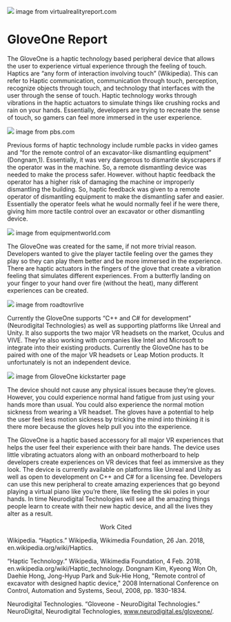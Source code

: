 ![](http://virtualrealityreporter.com/wp-content/uploads/2015/07/11.jpg)
image from virtualrealityreport.com

# GloveOne Report

The GloveOne is a haptic technology based peripheral device that allows the user to experience virtual experience through the feeling of touch. Haptics are “any form of interaction involving touch” (Wikipedia). This can refer to Haptic communication, communication through touch, perception, recognize objects through touch, and technology that interfaces with the user through the sense of touch. Haptic technology works through vibrations in the haptic actuators to simulate things like crushing rocks and rain on your hands. Essentially, developers are trying to recreate the sense of touch, so gamers can feel more immersed in the user experience.

![](https://pbs.twimg.com/media/DL7RS_JW4AAJL59.jpg)
image from pbs.com

Previous forms of haptic technology include rumble packs in video games and “for the remote control of an excavator-like dismantling equipment” (Dongnam,1). Essentially, it was very dangerous to dismantle skyscrapers if the operator was in the machine. So, a remote dismantling device was needed to make the process safer. However. without haptic feedback the operator has a higher risk of damaging the machine or improperly dismantling the building. So, haptic feedback was given to a remote operator of dismantling equipment to make the dismantling safer and easier. Essentially the operator feels what he would normally feel if he were there, giving him more tactile control over an excavator or other dismantling device.

![](https://www.equipmentworld.com/wp-content/uploads/sites/2/2017/01/MM0117G.jpg)
image from equipmentworld.com

The GloveOne was created for the same, if not more trivial reason. Developers wanted to give the player tactile feeling over the games they play so they can play them better and be more immersed in the experience. There are haptic actuators in the fingers of the glove that create a vibration feeling that simulates different experiences. From a butterfly landing on your finger to your hand over fire (without the heat), many different experiences can be created.


![](https://roadtovrlive-5ea0.kxcdn.com/wp-content/uploads/2015/06/gloveone_butterfly.jpg)
image from roadtovrlive

Currently the GloveOne supports “C++ and C# for development” (Neurodigital Technologies) as well as supporting platforms like Unreal and Unity. It also supports the two major VR headsets on the market, Oculus and VIVE. They’re also working with companies like Intel and Microsoft to integrate into their existing products. Currently the GloveOne has to be paired with one of the major VR headsets or Leap Motion products. It unfortunately is not an independent device.

![](https://ksr-ugc.imgix.net/assets/003/984/441/a0fa5ffe5b17c31a6999c969d496f891_original.png?w=680&fit=max&v=1434373451&auto=format&lossless=true&s=9e3e59f9cb6d94a063d7e373dc451558)
image from GloveOne kickstarter page

The device should not cause any physical issues because they’re gloves. However, you could experience normal hand fatigue from just using your hands more than usual. You could also experience the normal motion sickness from wearing a VR headset. The gloves have a potential to help the user feel less motion sickness by tricking the mind into thinking it is there more because the gloves help pull you into the experience.

The GloveOne is a haptic based accessory for all major VR experiences that helps the user feel their experience with their bare hands. The device uses little vibrating actuators along with an onboard motherboard to help developers create experiences on VR devices that feel as immersive as they look. The device is currently available on platforms like Unreal and Unity as well as open to development on C++ and C# for a licensing fee. Developers can use this new peripheral to create amazing experiences that go beyond playing a virtual piano like you’re there, like feeling the ski poles in your hands. In time Neurodigital Technologies will see all the amazing things people learn to create with their new haptic device, and all the lives they alter as a result. 


<div align="center">Work Cited</div>


Wikipedia. “Haptics.” Wikipedia, Wikimedia Foundation, 26 Jan. 2018, en.wikipedia.org/wiki/Haptics.

“Haptic Technology.” Wikipedia, Wikimedia Foundation, 4 Feb. 2018, en.wikipedia.org/wiki/Haptic_technology.
Dongnam Kim, Kyeong Won Oh, Daehie Hong, Jong-Hyup Park and Suk-Hie Hong, "Remote control of excavator with designed haptic device," 2008 International Conference on Control, Automation and Systems, Seoul, 2008, pp. 1830-1834.

Neurodigital Technologies. “Gloveone - NeuroDigital Technologies.” NeuroDigital, Neurodigital Technologies, www.neurodigital.es/gloveone/.



